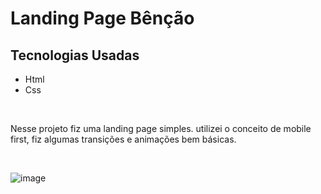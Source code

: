 # Landing Page Bênção

## Tecnologias Usadas
- Html
- Css
<br>
<p> Nesse projeto fiz uma landing page simples. utilizei o conceito de mobile first, fiz algumas transições e animações bem básicas.</p>
<br>

![image](https://user-images.githubusercontent.com/92691384/202358192-a63b5779-c855-4bb1-bbac-f39dc45394d4.png)


